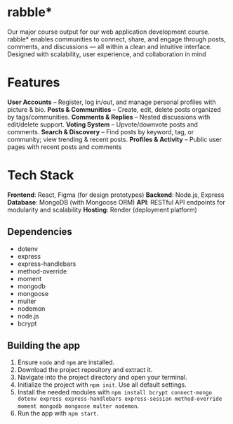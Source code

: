# rabble*
Our major course output for our web application development course. rabble* enables communities to connect, share, and engage through posts, comments, and discussions — all within a clean and intuitive interface. Designed with scalability, user experience, and collaboration in mind

# Features
**User Accounts** – Register, log in/out, and manage personal profiles with picture & bio.
**Posts & Communities** – Create, edit, delete posts organized by tags/communities.
**Comments & Replies** – Nested discussions with edit/delete support.
**Voting System** – Upvote/downvote posts and comments.
**Search & Discovery** – Find posts by keyword, tag, or community; view trending & recent posts.
**Profiles & Activity** – Public user pages with recent posts and comments

# Tech Stack
**Frontend**: React, Figma (for design prototypes)
**Backend**: Node.js, Express
**Database**: MongoDB (with Mongoose ORM)
**API**: RESTful API endpoints for modularity and scalability
**Hosting**: Render (deployment platform)

## Dependencies
- dotenv
- express
- express-handlebars
- method-override
- moment
- mongodb
- mongoose
- multer
- nodemon
- node.js
- bcrypt

## Building the app
1. Ensure `node` and `npm` are installed.
2. Download the project repository and extract it.
3. Navigate into the project directory and open your terminal.
4. Initialize the project with `npm init`. Use all default settings.
5. Install the needed modules with `npm install bcrypt connect-mongo dotenv express express-handlebars express-session method-override moment mongodb mongoose multer nodemon`.
6. Run the app with `npm start`.
